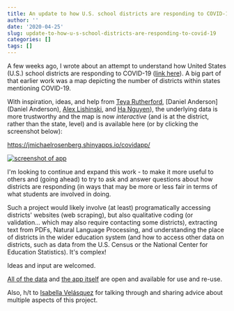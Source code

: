 ```yaml
---
title: An update to how U.S. school districts are responding to COVID-19 
author: ''
date: '2020-04-25'
slug: update-to-how-u-s-school-districts-are-responding-to-covid-19
categories: []
tags: []
---
```


A few weeks ago, I wrote about an attempt to understand how United States (U.S.)
school districts are responding to COVID-19 ([link
here](https://joshuamrosenberg.com/posts/how-are-u-s-school-districts-responding-to-covid-a-first-look-at-12-500-districts-websites/)).
A big part of that earlier work was a map depicting the number of districts
within states mentioning COVID-19.

With inspiration, ideas, and help from [Teya
Rutherford](https://rutherfordlab.wordpress.com/), [Daniel Anderson](Daniel
Anderson), [Alex Lishinski](http://www.alexlishinski.com/), and [Ha
Nguyen](https://ha-nguyen.net/)), the underlying data is more trustworthy and
the map is now *interactive* (and is at the district, rather than the state, level) 
and is available here (or by clicking the screenshot below):

https://jmichaelrosenberg.shinyapps.io/covidapp/

[![screenshot of app](/post/2020-04-25-update-to-how-u-s-school-districts-are-responding-to-covid-19_files/useme.png)](https://jmichaelrosenberg.shinyapps.io/covidapp/)

I'm looking to continue and expand this work - to make it more
useful to others and (going ahead) to try to ask and answer questions about how
districts are responding (in ways that may be more or less fair in terms of what
students are involved in doing.

Such a project would likely involve (at least) programatically accessing
districts' websites (web scraping), but also qualitative coding (or
validation... which may also require contacting some districts), extracting text
from PDFs, Natural Language Processing, and understanding the place of districts
in the wider education system (and how to access other data on districts, such
as data from the U.S. Census or the National Center for Education Statistics).
It's complex!

Ideas and input are welcomed.

[All of the data](https://github.com/making-data-science-count/covidedu) and
[the app itself](https://jmichaelrosenberg.shinyapps.io/covidapp/) are open and
available for use and re-use.

Also, h/t to [Isabella Velásquez](https://ivelasq.rbind.io/) for talking through
and sharing advice about multiple aspects of this project.